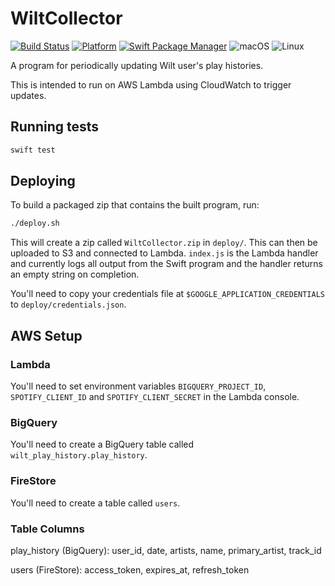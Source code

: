 # WiltCollector

[![Build Status](https://travis-ci.org/oliveroneill/WiltCollector.svg?branch=master)](https://travis-ci.org/oliveroneill/WiltCollector)
[![Platform](https://img.shields.io/badge/Swift-4.1-orange.svg)](https://img.shields.io/badge/Swift-4.1-orange.svg)
[![Swift Package Manager](https://img.shields.io/badge/spm-compatible-brightgreen.svg?style=flat)](https://swift.org/package-manager)
![macOS](https://img.shields.io/badge/os-macOS-green.svg?style=flat)
![Linux](https://img.shields.io/badge/os-linux-green.svg?style=flat)


A program for periodically updating Wilt user's play histories.

This is intended to run on AWS Lambda using CloudWatch to trigger updates.

## Running tests
```bash
swift test
```

## Deploying
To build a packaged zip that contains the built program, run:
```bash
./deploy.sh
```
This will create a zip called `WiltCollector.zip` in `deploy/`.
This can then be uploaded to S3 and connected to Lambda. `index.js` is the
Lambda handler and currently logs all output from the Swift program and the
handler returns an empty string on completion.

You'll need to copy your credentials file at `$GOOGLE_APPLICATION_CREDENTIALS`
to `deploy/credentials.json`.


## AWS Setup
### Lambda
You'll need to set environment variables `BIGQUERY_PROJECT_ID`,
`SPOTIFY_CLIENT_ID` and `SPOTIFY_CLIENT_SECRET` in the Lambda console.

### BigQuery
You'll need to create a BigQuery table called `wilt_play_history.play_history`.

### FireStore
You'll need to create a table called `users`.

### Table Columns
play_history (BigQuery): user_id, date, artists, name, primary_artist, track_id

users (FireStore): access_token, expires_at, refresh_token
